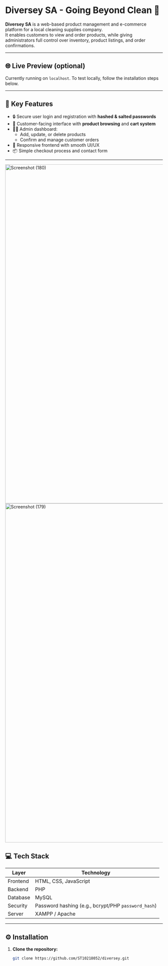 
# Diversey SA - Going Beyond Clean 🧼

**Diversey SA** is a web-based product management and e-commerce platform for a local cleaning supplies company.  
It enables customers to view and order products, while giving administrators full control over inventory, product listings, and order confirmations.



---

## 🌐 Live Preview (optional)
Currently running on `localhost`. To test locally, follow the installation steps below.

---

## 🔐 Key Features

- 🔒 Secure user login and registration with **hashed & salted passwords**
- 🛒 Customer-facing interface with **product browsing** and **cart system**
- 🧑‍💼 Admin dashboard:
  - Add, update, or delete products
  - Confirm and manage customer orders
- 📱 Responsive frontend with smooth UI/UX
- 📦 Simple checkout process and contact form

---
<img width="1920" height="1080" alt="Screenshot (180)" src="https://github.com/user-attachments/assets/eb52fd12-9663-48b8-9360-7c1c8bdee963" />
<img width="1920" height="1080" alt="Screenshot (179)" src="https://github.com/user-attachments/assets/1f5f5fac-5c49-4fd1-aaa6-7a65a35f93c9" />

## 💻 Tech Stack

| Layer        | Technology       |
|--------------|------------------|
| Frontend     | HTML, CSS, JavaScript |
| Backend      | PHP              |
| Database     | MySQL            |
| Security     | Password hashing (e.g., bcrypt/PHP `password_hash`) |
| Server       | XAMPP / Apache   |

---

## ⚙️ Installation

1. **Clone the repository:**
   ```bash
   git clone https://github.com/ST10218052/diversey.git
